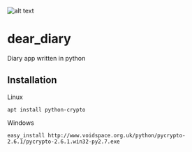![alt text](http://leonvoerman.nl/coding/dagboek1.png)

# dear_diary
Diary app written in python


## Installation

Linux
```Shell
apt install python-crypto
```

Windows
```Batch
easy_install http://www.voidspace.org.uk/python/pycrypto-2.6.1/pycrypto-2.6.1.win32-py2.7.exe
```
